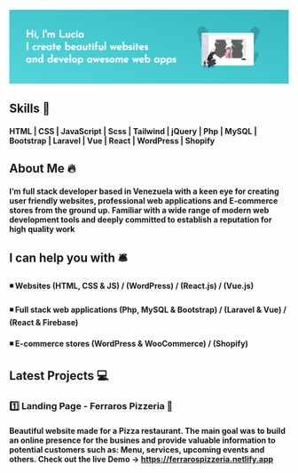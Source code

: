 ![Lucia Banner](https://github.com/luciajperezm/luciajperezm/blob/master/baner.png)

## Skills 🧰
#### HTML | CSS | JavaScript | Scss | Tailwind | jQuery | Php | MySQL | Bootstrap | Laravel | Vue | React | WordPress | Shopify


## About Me 🔥

#### I’m full stack developer based in Venezuela with a keen eye for creating user friendly websites, professional web applications and E-commerce stores from the ground up. Familiar with a wide range of modern web development tools and deeply committed to establish a reputation for high quality work


## I can help you with 🛎️
#### ◾ Websites (HTML, CSS & JS) / (WordPress) / (React.js) / (Vue.js)
#### ◾ Full stack web applications (Php, MySQL & Bootstrap) / (Laravel & Vue) / (React & Firebase)
#### ◾ E-commerce stores (WordPress & WooCommerce) / (Shopify)


## Latest Projects 💻
### 1️⃣ Landing Page - Ferraros Pizzeria 🍕
#### Beautiful website made for a Pizza restaurant. The main goal was to build an online presence for the busines and provide valuable information to potential customers such as: Menu, services, upcoming events and others. Check out the live Demo -> https://ferrarospizzeria.netlify.app 
